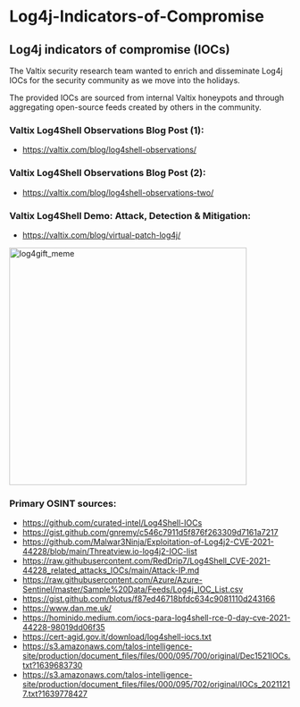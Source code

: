 # Log4j-Indicators-of-Compromise
## Log4j indicators of compromise (IOCs)

The Valtix security research team wanted to enrich and disseminate Log4j IOCs for the security community as we move into the holidays.

The provided IOCs are sourced from internal Valtix honeypots and through aggregating open-source feeds created by others in the community.

### Valtix Log4Shell Observations Blog Post (1):
* https://valtix.com/blog/log4shell-observations/

### Valtix Log4Shell Observations Blog Post (2):
* https://valtix.com/blog/log4shell-observations-two/

### Valtix Log4Shell Demo: Attack, Detection & Mitigation:
* https://valtix.com/blog/virtual-patch-log4j/

<img width="425" alt="log4gift_meme" src="https://user-images.githubusercontent.com/96460888/147150667-7d51301e-eaaa-4333-954d-ffda4cda48f4.png">


### Primary OSINT sources:
- https://github.com/curated-intel/Log4Shell-IOCs
- https://gist.github.com/gnremy/c546c7911d5f876f263309d7161a7217
- https://github.com/Malwar3Ninja/Exploitation-of-Log4j2-CVE-2021-44228/blob/main/Threatview.io-log4j2-IOC-list
- https://raw.githubusercontent.com/RedDrip7/Log4Shell_CVE-2021-44228_related_attacks_IOCs/main/Attack-IP.md
- https://raw.githubusercontent.com/Azure/Azure-Sentinel/master/Sample%20Data/Feeds/Log4j_IOC_List.csv
- https://gist.github.com/blotus/f87ed46718bfdc634c9081110d243166
- https://www.dan.me.uk/
- https://hominido.medium.com/iocs-para-log4shell-rce-0-day-cve-2021-44228-98019dd06f35
- https://cert-agid.gov.it/download/log4shell-iocs.txt
- https://s3.amazonaws.com/talos-intelligence-site/production/document_files/files/000/095/700/original/Dec1521IOCs.txt?1639683730
- https://s3.amazonaws.com/talos-intelligence-site/production/document_files/files/000/095/702/original/IOCs_20211217.txt?1639778427
